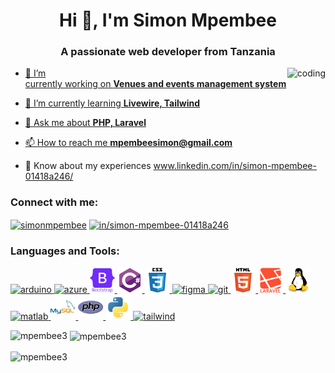 <h1 align="center">Hi 👋, I'm Simon Mpembee</h1>
<h3 align="center">A passionate web developer from Tanzania</h3>
<p dir="auto"><animated-image data-catalyst="" style="float: right; width: 400px;"><a target="_blank" rel="noopener noreferrer nofollow" href="https://camo.githubusercontent.com/4f3203cca1b4b077a3f5b173d85ef905f5873e26f1bece444c3c61585c8ca99b/68747470733a2f2f6d656469612e74656e6f722e636f6d2f476653582d753756474d3441414141432f636f64696e672e676966" data-target="animated-image.originalLink"><img align="right" src="https://camo.githubusercontent.com/4f3203cca1b4b077a3f5b173d85ef905f5873e26f1bece444c3c61585c8ca99b/68747470733a2f2f6d656469612e74656e6f722e636f6d2f476653582d753756474d3441414141432f636f64696e672e676966" alt="coding" data-canonical-src="https://media.tenor.com/GfSX-u7VGM4AAAAC/coding.gif" style="max-width: 100%; display: inline-block;" data-target="animated-image.originalImage"></a>
      <span class="AnimatedImagePlayer" data-target="animated-image.player" hidden="">
        <a data-target="animated-image.replacedLink" class="AnimatedImagePlayer-images" href="https://camo.githubusercontent.com/4f3203cca1b4b077a3f5b173d85ef905f5873e26f1bece444c3c61585c8ca99b/68747470733a2f2f6d656469612e74656e6f722e636f6d2f476653582d753756474d3441414141432f636f64696e672e676966" target="_blank">
          
- 🔭 I’m currently working on **Venues and events management system**

- 🌱 I’m currently learning **Livewire, Tailwind**

- 💬 Ask me about **PHP, Laravel**

- 📫 How to reach me **mpembeesimon@gmail.com**

- 📄 Know about my experiences www.linkedin.com/in/simon-mpembee-01418a246/

<h3 align="left">Connect with me:</h3>
<p align="left">
<a href="https://twitter.com/simonmpembee" target="blank"><img align="center" src="https://raw.githubusercontent.com/rahuldkjain/github-profile-readme-generator/master/src/images/icons/Social/twitter.svg" alt="simonmpembee" height="30" width="40" /></a>
<a href="https://linkedin.com/in/simon-mpembee-01418a246/" target="blank"><img align="center" src="https://raw.githubusercontent.com/rahuldkjain/github-profile-readme-generator/master/src/images/icons/Social/linked-in-alt.svg" alt="in/simon-mpembee-01418a246" height="30" width="40" /></a>
</p>

<h3 align="left">Languages and Tools:</h3>
<p align="left"> <a href="https://www.arduino.cc/" target="_blank" rel="noreferrer"> <img src="https://cdn.worldvectorlogo.com/logos/arduino-1.svg" alt="arduino" width="40" height="40"/> </a> <a href="https://azure.microsoft.com/en-in/" target="_blank" rel="noreferrer"> <img src="https://www.vectorlogo.zone/logos/microsoft_azure/microsoft_azure-icon.svg" alt="azure" width="40" height="40"/> </a> <a href="https://getbootstrap.com" target="_blank" rel="noreferrer"> <img src="https://raw.githubusercontent.com/devicons/devicon/master/icons/bootstrap/bootstrap-plain-wordmark.svg" alt="bootstrap" width="40" height="40"/> </a> <a href="https://www.w3schools.com/cs/" target="_blank" rel="noreferrer"> <img src="https://raw.githubusercontent.com/devicons/devicon/master/icons/csharp/csharp-original.svg" alt="csharp" width="40" height="40"/> </a> <a href="https://www.w3schools.com/css/" target="_blank" rel="noreferrer"> <img src="https://raw.githubusercontent.com/devicons/devicon/master/icons/css3/css3-original-wordmark.svg" alt="css3" width="40" height="40"/> </a> <a href="https://www.figma.com/" target="_blank" rel="noreferrer"> <img src="https://www.vectorlogo.zone/logos/figma/figma-icon.svg" alt="figma" width="40" height="40"/> </a> <a href="https://git-scm.com/" target="_blank" rel="noreferrer"> <img src="https://www.vectorlogo.zone/logos/git-scm/git-scm-icon.svg" alt="git" width="40" height="40"/> </a> <a href="https://www.w3.org/html/" target="_blank" rel="noreferrer"> <img src="https://raw.githubusercontent.com/devicons/devicon/master/icons/html5/html5-original-wordmark.svg" alt="html5" width="40" height="40"/> </a> <a href="https://laravel.com/" target="_blank" rel="noreferrer"> <img src="https://raw.githubusercontent.com/devicons/devicon/master/icons/laravel/laravel-plain-wordmark.svg" alt="laravel" width="40" height="40"/> </a> <a href="https://www.linux.org/" target="_blank" rel="noreferrer"> <img src="https://raw.githubusercontent.com/devicons/devicon/master/icons/linux/linux-original.svg" alt="linux" width="40" height="40"/> </a> <a href="https://www.mathworks.com/" target="_blank" rel="noreferrer"> <img src="https://upload.wikimedia.org/wikipedia/commons/2/21/Matlab_Logo.png" alt="matlab" width="40" height="40"/> </a> <a href="https://www.mysql.com/" target="_blank" rel="noreferrer"> <img src="https://raw.githubusercontent.com/devicons/devicon/master/icons/mysql/mysql-original-wordmark.svg" alt="mysql" width="40" height="40"/> </a> <a href="https://www.php.net" target="_blank" rel="noreferrer"> <img src="https://raw.githubusercontent.com/devicons/devicon/master/icons/php/php-original.svg" alt="php" width="40" height="40"/> </a> <a href="https://www.python.org" target="_blank" rel="noreferrer"> <img src="https://raw.githubusercontent.com/devicons/devicon/master/icons/python/python-original.svg" alt="python" width="40" height="40"/> </a> <a href="https://tailwindcss.com/" target="_blank" rel="noreferrer"> <img src="https://www.vectorlogo.zone/logos/tailwindcss/tailwindcss-icon.svg" alt="tailwind" width="40" height="40"/> </a> </p>

<p><img align="left" src="https://github-readme-stats.vercel.app/api/top-langs?username=mpembee3&show_icons=true&locale=en&layout=compact" alt="mpembee3" /></p>

<p>&nbsp;<img align="center" src="https://github-readme-stats.vercel.app/api?username=mpembee3&show_icons=true&locale=en" alt="mpembee3" /></p>

<p><img align="center" src="https://github-readme-streak-stats.herokuapp.com/?user=mpembee3&" alt="mpembee3" /></p>
